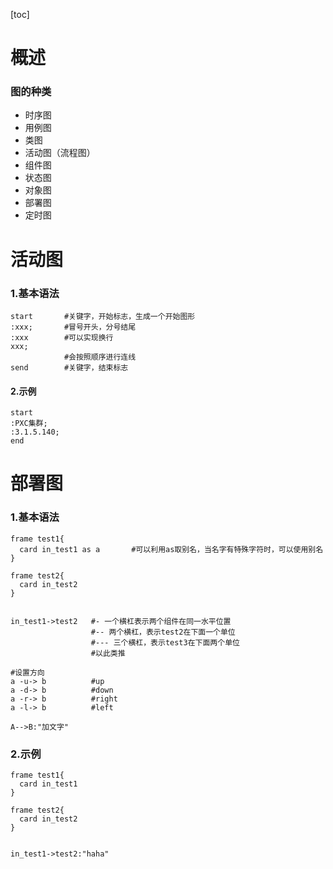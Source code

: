 [toc]
# 概述
### 图的种类
* 时序图
* 用例图
* 类图
* 活动图（流程图）
* 组件图
* 状态图
* 对象图
* 部署图
* 定时图
# 活动图
### 1.基本语法
```shell
start       #关键字，开始标志，生成一个开始图形
:xxx;       #冒号开头，分号结尾
:xxx        #可以实现换行
xxx;
            #会按照顺序进行连线
send        #关键字，结束标志
```
#### 2.示例
```plantuml
start
:PXC集群;
:3.1.5.140;
end
```

# 部署图
### 1.基本语法
```shell
frame test1{
  card in_test1 as a       #可以利用as取别名，当名字有特殊字符时，可以使用别名
}

frame test2{
  card in_test2
}


in_test1->test2   #- 一个横杠表示两个组件在同一水平位置
                  #-- 两个横杠，表示test2在下面一个单位
                  #--- 三个横杠，表示test3在下面两个单位
                  #以此类推

#设置方向
a -u-> b          #up
a -d-> b          #down
a -r-> b          #right
a -l-> b          #left

A-->B:"加文字"

```
### 2.示例
```plantuml
frame test1{
  card in_test1
}

frame test2{
  card in_test2
}


in_test1->test2:"haha"
```
